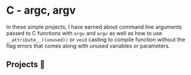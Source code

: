 # C - argc, argv
In these simple projects, I have earned about command line arguments passed to C functions with `argv` and `argv` as well as
how to use `__attribute__((unused))` or `void` casting to compile function without the flag errors that
comes along with unused variables or parameters.

## Projects :page_with_curl:
